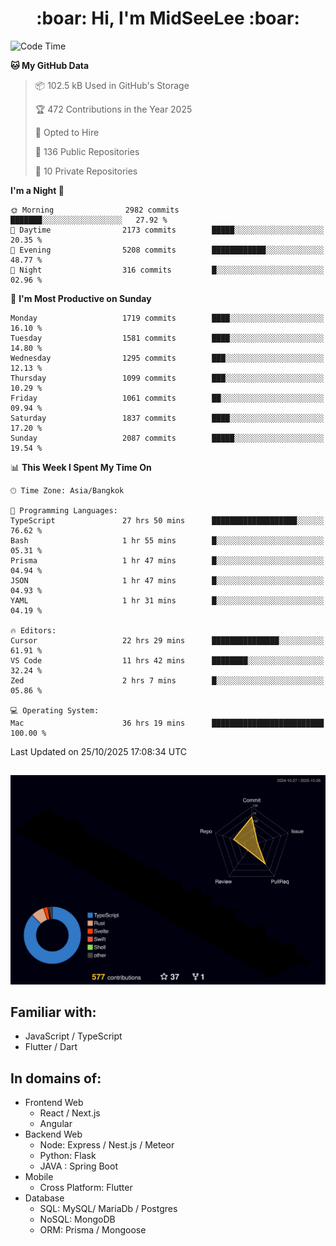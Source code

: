<h1 align="center"> :boar: Hi, I'm MidSeeLee :boar:</h1>
 
<!--START_SECTION:waka-->
![Code Time](http://img.shields.io/badge/Code%20Time-3%2C568%20hrs%2037%20mins-blue)

**🐱 My GitHub Data** 

> 📦 102.5 kB Used in GitHub's Storage 
 > 
> 🏆 472 Contributions in the Year 2025
 > 
> 💼 Opted to Hire
 > 
> 📜 136 Public Repositories 
 > 
> 🔑 10 Private Repositories 
 > 
**I'm a Night 🦉** 

```text
🌞 Morning                2982 commits        ███████░░░░░░░░░░░░░░░░░░   27.92 % 
🌆 Daytime                2173 commits        █████░░░░░░░░░░░░░░░░░░░░   20.35 % 
🌃 Evening                5208 commits        ████████████░░░░░░░░░░░░░   48.77 % 
🌙 Night                  316 commits         █░░░░░░░░░░░░░░░░░░░░░░░░   02.96 % 
```
📅 **I'm Most Productive on Sunday** 

```text
Monday                   1719 commits        ████░░░░░░░░░░░░░░░░░░░░░   16.10 % 
Tuesday                  1581 commits        ████░░░░░░░░░░░░░░░░░░░░░   14.80 % 
Wednesday                1295 commits        ███░░░░░░░░░░░░░░░░░░░░░░   12.13 % 
Thursday                 1099 commits        ███░░░░░░░░░░░░░░░░░░░░░░   10.29 % 
Friday                   1061 commits        ██░░░░░░░░░░░░░░░░░░░░░░░   09.94 % 
Saturday                 1837 commits        ████░░░░░░░░░░░░░░░░░░░░░   17.20 % 
Sunday                   2087 commits        █████░░░░░░░░░░░░░░░░░░░░   19.54 % 
```


📊 **This Week I Spent My Time On** 

```text
🕑︎ Time Zone: Asia/Bangkok

💬 Programming Languages: 
TypeScript               27 hrs 50 mins      ███████████████████░░░░░░   76.62 % 
Bash                     1 hr 55 mins        █░░░░░░░░░░░░░░░░░░░░░░░░   05.31 % 
Prisma                   1 hr 47 mins        █░░░░░░░░░░░░░░░░░░░░░░░░   04.94 % 
JSON                     1 hr 47 mins        █░░░░░░░░░░░░░░░░░░░░░░░░   04.93 % 
YAML                     1 hr 31 mins        █░░░░░░░░░░░░░░░░░░░░░░░░   04.19 % 

🔥 Editors: 
Cursor                   22 hrs 29 mins      ███████████████░░░░░░░░░░   61.91 % 
VS Code                  11 hrs 42 mins      ████████░░░░░░░░░░░░░░░░░   32.24 % 
Zed                      2 hrs 7 mins        █░░░░░░░░░░░░░░░░░░░░░░░░   05.86 % 

💻 Operating System: 
Mac                      36 hrs 19 mins      █████████████████████████   100.00 % 
```


 Last Updated on 25/10/2025 17:08:34 UTC
<!--END_SECTION:waka-->

##

![](./profile-3d-contrib/profile-night-rainbow.svg)

## Familiar with:
- JavaScript / TypeScript
- Flutter / Dart

## In domains of:
- Frontend Web
  - React / Next.js
  - Angular
- Backend Web
  - Node: Express / Nest.js / Meteor
  - Python: Flask
  - JAVA : Spring Boot
- Mobile
  - Cross Platform: Flutter
- Database
  - SQL: MySQL/ MariaDb / Postgres
  - NoSQL: MongoDB
  - ORM: Prisma / Mongoose
